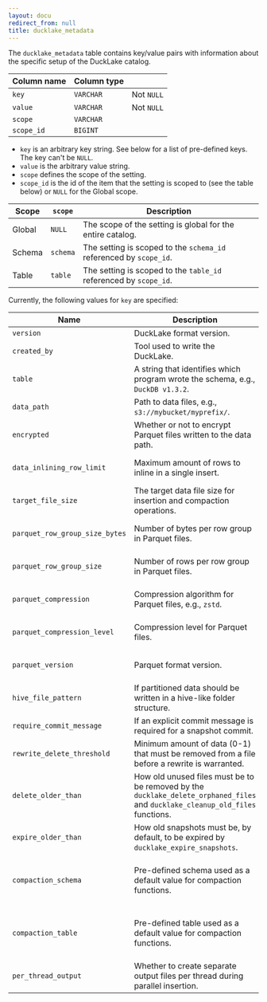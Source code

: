 ```yaml
---
layout: docu
redirect_from: null
title: ducklake_metadata
---
```


The `ducklake_metadata` table contains key/value pairs with information about the specific setup of the DuckLake catalog.

| Column name | Column type |             |
| ----------- | ----------- | ----------- |
| `key`       | `VARCHAR`   | Not `NULL`  |
| `value`     | `VARCHAR`   | Not `NULL`  |
| `scope`     | `VARCHAR`   |             |
| `scope_id`  | `BIGINT`    |             |

- `key` is an arbitrary key string. See below for a list of pre-defined keys. The key can't be `NULL`.
- `value` is the arbitrary value string.
- `scope` defines the scope of the setting.
- `scope_id` is the id of the item that the setting is scoped to (see the table below) or `NULL` for the Global scope.

| Scope          | `scope` | Description                                                            |
| -------------- | ------- | ---------------------------------------------------------------------- |
| Global         | `NULL`  | The scope of the setting is global for the entire catalog.             |
| Schema         | `schema`| The setting is scoped to the `schema_id` referenced by `scope_id`.     |
| Table          | `table` | The setting is scoped to the `table_id` referenced by `scope_id`.      |

Currently, the following values for `key` are specified:

| Name                           | Description                                                                                                                    | Notes                                                                                                       | Scope(s)              |
|--------------------------------|--------------------------------------------------------------------------------------------------------------------------------|-------------------------------------------------------------------------------------------------------------|-----------------------|
| `version`                      | DuckLake format version.                                                                                                       |                                                                                                             | Global                |
| `created_by`                   | Tool used to write the DuckLake.                                                                                               |                                                                                                             | Global                |
| `table`                        | A string that identifies which program wrote the schema, e.g., `DuckDB v1.3.2`.                                                |                                                                                                             | Global                |
| `data_path`                    | Path to data files, e.g., `s3://mybucket/myprefix/`.                                                                           | Has to end in `/`                                                                                           | Global                |
| `encrypted`                    | Whether or not to encrypt Parquet files written to the data path.                                                              | `'true'` or `'false'`                                                                                       | Global                |
| `data_inlining_row_limit`      | Maximum amount of rows to inline in a single insert.                                                                           |                                                                                                             | Global, Schema, Table |
| `target_file_size`             | The target data file size for insertion and compaction operations.                                                             |                                                                                                             | Global, Schema, Table |
| `parquet_row_group_size_bytes` | Number of bytes per row group in Parquet files.                                                                                |                                                                                                             | Global, Schema, Table |
| `parquet_row_group_size`       | Number of rows per row group in Parquet files.                                                                                 |                                                                                                             | Global, Schema, Table |
| `parquet_compression`          | Compression algorithm for Parquet files, e.g., `zstd`.                                                                         | `uncompressed`, `snappy`, `gzip`, `zstd`, `brotli`, `lz4`, `lz4_raw`                                        | Global, Schema, Table |
| `parquet_compression_level`    | Compression level for Parquet files.                                                                                           |                                                                                                             | Global, Schema, Table |
| `parquet_version`              | Parquet format version.                                                                                                        | `1` or `2`                                                                                                  | Global, Schema, Table |
| `hive_file_pattern`            | If partitioned data should be written in a hive-like folder structure.                                                         | `'true'` or `'false'`                                                                                       | Global  |
| `require_commit_message`       | If an explicit commit message is required for a snapshot commit.                                                               | `'true'` or `'false'`                                                                                       | Global |
| `rewrite_delete_threshold`     | Minimum amount of data (0-1) that must be removed from a file before a rewrite is warranted.                                   | Value between `0` and `1`                                                                                   | Global |
| `delete_older_than`            | How old unused files must be to be removed by the `ducklake_delete_orphaned_files` and `ducklake_cleanup_old_files` functions. | Duration string (e.g., `7d`, `24h`)                                                                         | Global |
| `expire_older_than`            | How old snapshots must be, by default, to be expired by `ducklake_expire_snapshots`.                                           | Duration string (e.g., `30d`)                                                                               | Global |
| `compaction_schema`            | Pre-defined schema used as a default value for compaction functions.                                                           | Used by `ducklake_flush_inlined_data`, `ducklake_merge_adjacent_files`, `ducklake_rewrite_data_files`, etc. | Global |
| `compaction_table`             | Pre-defined table used as a default value for compaction functions.                                                            | Used by `ducklake_flush_inlined_data`, `ducklake_merge_adjacent_files`, `ducklake_rewrite_data_files`, etc. | Global |
| `per_thread_output`            | Whether to create separate output files per thread during parallel insertion.                                                  | `'true'` or `'false'`                                                                                       | Global |
